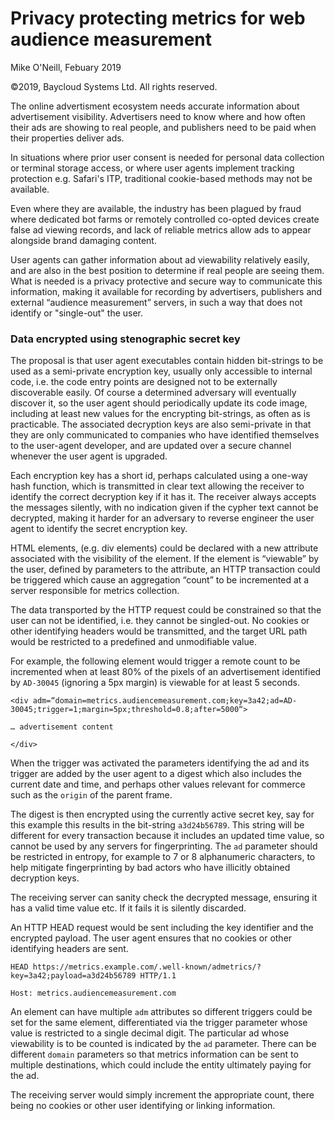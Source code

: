 # Privacy protecting metrics for web audience measurement 

Mike O'Neill, Febuary 2019

©2019, Baycloud Systems Ltd. All rights reserved.

The online advertisment ecosystem needs accurate information about advertisement visibility. 
Advertisers need to know where and how often their ads are showing to real people, 
and publishers need to be paid when their properties deliver ads.

In situations where prior user consent is needed for personal data collection or terminal storage access,
or where user agents implement tracking protection e.g. Safari's ITP, 
traditional cookie-based methods may not be available. 

Even where they are available, the industry has been plagued by fraud where dedicated bot farms or remotely controlled co-opted devices 
create false ad viewing records, and lack of reliable metrics allow ads to appear alongside brand damaging content. 

User agents can gather information about ad viewability relatively easily, 
and are also in the best position to determine if real people are seeing them.
What is needed is a privacy protective and secure way to communicate this information, making it available for recording
by advertisers, publishers and external “audience measurement” servers, in such a way that does not identify or "single-out" the user.

### Data encrypted using stenographic secret key
The proposal is that user agent executables contain hidden bit-strings to be used as a semi-private encryption key, 
usually only accessible to internal code, i.e. the code entry points are designed not to be externally discoverable easily. 
Of course a determined adversary will eventually discover it, 
so the user agent should periodically update its code image, including at least new values for the encrypting bit-strings,
as often as is practicable.
The associated decryption keys are also semi-private in that they are only communicated to companies who have identified themselves 
to the user-agent developer, and are updated over a secure channel whenever the user agent is upgraded.
 
Each encryption key has a short id, perhaps calculated using a one-way hash function, which is transmitted in clear text
allowing the receiver to identify the correct decryption key if it has it. 
The receiver always accepts the messages silently, with no indication given if the cypher text cannot be decrypted, 
making it harder for an adversary to reverse engineer the user agent to identify the secret encryption key.

HTML elements, (e.g. div elements) could be declared with a new attribute associated with the visibility of the element. 
If the element is “viewable” by the user, defined by parameters to the attribute, 
an HTTP transaction could be triggered which cause an aggregation “count” to be incremented at a server responsible for metrics collection.

The data transported by the HTTP request could be constrained so that the user can not be identified, 
i.e. they cannot be singled-out. 
No cookies or other identifying headers would be transmitted, 
and the target URL path would be restricted to a predefined and unmodifiable value.

For example, the following element would trigger a remote count to be incremented when at least 80% of the pixels of 
an advertisement identified by `AD-30045`
(ignoring a 5px margin) is viewable for at least 5 seconds.

```
<div adm=“domain=metrics.audiencemeasurement.com;key=3a42;ad=AD-30045;trigger=1;margin=5px;threshold=0.8;after=5000“>

… advertisement content

</div>
```

When the trigger was activated the parameters identifying the ad and its trigger are added by the user agent to a digest which also 
includes the current date and time, and perhaps other values relevant for commerce such as the `origin` of the parent frame. 

The digest is then encrypted using the currently active secret key, 
say for this example this results in the bit-string `a3d24b56789`. 
This string will be different for every transaction because it includes an updated time value, so cannot be used by any servers for fingerprinting.
The `ad` parameter should be restricted in entropy, for example to 7 or 8 alphanumeric characters, 
to help mitigate fingerprinting by bad actors who have illicitly obtained decryption keys. 

The receiving server can sanity check the decrypted message, ensuring it has a valid time value etc. If it fails it is silently discarded.

An HTTP HEAD request would be sent including the key identifier and the encrypted payload. 
The user agent ensures that no cookies or other identifying headers are sent.

```
HEAD https://metrics.example.com/.well-known/admetrics/?key=3a42;payload=a3d24b56789 HTTP/1.1

Host: metrics.audiencemeasurement.com
```
An element can have multiple `adm` attributes so different triggers could be set for the same element, 
differentiated via the trigger parameter whose value is restricted to a single decimal digit. 
The particular ad whose viewability is to be counted is indicated by the `ad` parameter. 
There can be different `domain` parameters so that metrics information can be sent to multiple destinations,
which could include the entity ultimately paying for the ad.
 


The receiving server would simply increment the appropriate count, 
there being no cookies or other user identifying or linking information.


